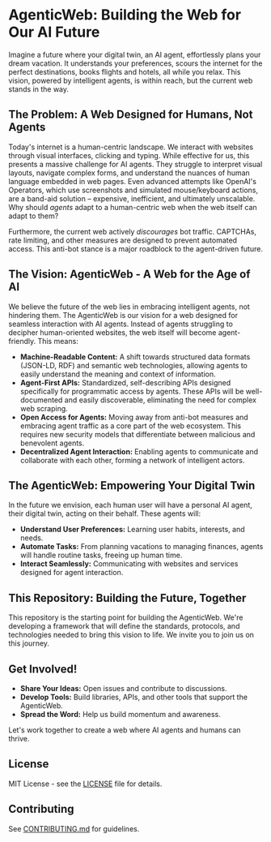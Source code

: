 # AgenticWeb: Building the Web for Our AI Future

Imagine a future where your digital twin, an AI agent, effortlessly plans your dream vacation. It understands your preferences, scours the internet for the perfect destinations, books flights and hotels, all while you relax. This vision, powered by intelligent agents, is within reach, but the current web stands in the way.

## The Problem: A Web Designed for Humans, Not Agents

Today's internet is a human-centric landscape.  We interact with websites through visual interfaces, clicking and typing.  While effective for us, this presents a massive challenge for AI agents.  They struggle to interpret visual layouts, navigate complex forms, and understand the nuances of human language embedded in web pages.  Even advanced attempts like OpenAI's Operators, which use screenshots and simulated mouse/keyboard actions, are a band-aid solution – expensive, inefficient, and ultimately unscalable.  Why should *agents* adapt to a human-centric web when the web itself can adapt to them?

Furthermore, the current web actively *discourages* bot traffic. CAPTCHAs, rate limiting, and other measures are designed to prevent automated access. This anti-bot stance is a major roadblock to the agent-driven future.

## The Vision: AgenticWeb - A Web for the Age of AI

We believe the future of the web lies in embracing intelligent agents, not hindering them.  The AgenticWeb is our vision for a web designed for seamless interaction with AI agents.  Instead of agents struggling to decipher human-oriented websites, the web itself will become agent-friendly.  This means:

* **Machine-Readable Content:**  A shift towards structured data formats (JSON-LD, RDF) and semantic web technologies, allowing agents to easily understand the meaning and context of information.
* **Agent-First APIs:**  Standardized, self-describing APIs designed specifically for programmatic access by agents.  These APIs will be well-documented and easily discoverable, eliminating the need for complex web scraping.
* **Open Access for Agents:**  Moving away from anti-bot measures and embracing agent traffic as a core part of the web ecosystem.  This requires new security models that differentiate between malicious and benevolent agents.
* **Decentralized Agent Interaction:**  Enabling agents to communicate and collaborate with each other, forming a network of intelligent actors.

## The AgenticWeb: Empowering Your Digital Twin

In the future we envision, each human user will have a personal AI agent, their digital twin, acting on their behalf.  These agents will:

* **Understand User Preferences:**  Learning user habits, interests, and needs.
* **Automate Tasks:**  From planning vacations to managing finances, agents will handle routine tasks, freeing up human time.
* **Interact Seamlessly:**  Communicating with websites and services designed for agent interaction.

## This Repository: Building the Future, Together

This repository is the starting point for building the AgenticWeb. We're developing a framework that will define the standards, protocols, and technologies needed to bring this vision to life. We invite you to join us on this journey.

## Get Involved!

* **Share Your Ideas:**  Open issues and contribute to discussions.
* **Develop Tools:**  Build libraries, APIs, and other tools that support the AgenticWeb.
* **Spread the Word:**  Help us build momentum and awareness.

Let's work together to create a web where AI agents and humans can thrive.

## License

MIT License - see the [LICENSE](LICENSE) file for details.

## Contributing

See [CONTRIBUTING.md](CONTRIBUTING.md) for guidelines.
